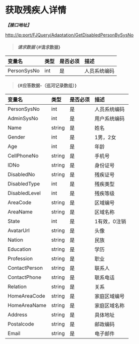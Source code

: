 # 获取残疾人详情

_**【接口地址】**_

[http://ip:port/FJQuery/Adaptation/GetDisabledPersonBySysNo](http://ip:port/FJQuery/Adaptation/GetDisabledPersonBySysNo)

> #### _请求数据_ {#请求数据}

| 变量名 | 类型 | 是否必须 | 描述 |
| :--- | :--- | :--- | :--- |
| PersonSysNo | int | 是 | 人员系统编码 |

> ####  {#应答数据-（巡河记录数组）}

| 变量名 | 类型 | 是否必须 | 描述 |
| :--- | :--- | :--- | :--- |
| PersonSysNo | int | 是 | 人员系统编码 |
| AdminSysNo | int | 是 | 用户系统编码 |
| Name | string | 是 | 姓名 |
| Gender | int | 是 | 1男，2女 |
| Age | int | 是 | 年龄 |
| CellPhoneNo | string | 是 | 手机号 |
| IDNo | string | 是 | 身份证号 |
| DisabledNo | string | 是 | 残疾证号 |
| DisabledType | int | 是 | 残疾类型 |
| DisabledLevel | int | 是 | 残疾等级 |
| AreaCode | string | 是 | 区域编号 |
| AreaName | string | 是 | 区域名称 |
| State | int | 是 | 1有效，0注销 |
| AvatarUrl | string | 是 | 头像 |
| Nation | string | 是 | 民族 |
| Education | string | 是 | 学历 |
| Profession | string | 是 | 职业 |
| ContactPerson | string | 是 | 联系人 |
| ContactPhone | string | 是 | 联系电话 |
| Relation | string | 是 | 关系 |
| HomeAreaCode | string | 是 | 家庭区域编号 |
| HomeAreaName | string | 是 | 家庭区域名称 |
| Address | string | 是 | 具体地址 |
| Postalcode | string | 是 | 邮政编码 |
| Email | string | 是 | 电子邮件 |



